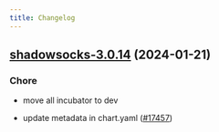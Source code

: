 ```yaml
---
title: Changelog
---
```




## [shadowsocks-3.0.14](https://github.com/truecharts/charts/compare/shadowsocks-3.0.13...shadowsocks-3.0.14) (2024-01-21)

### Chore



- move all incubator to dev

- update metadata in chart.yaml ([#17457](https://github.com/truecharts/charts/issues/17457))